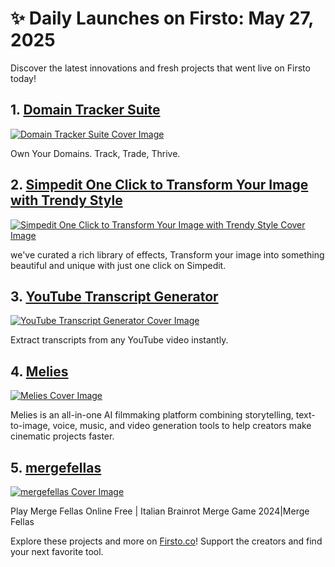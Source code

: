 # ✨ Daily Launches on Firsto: May 27, 2025

Discover the latest innovations and fresh projects that went live on Firsto today!

## 1. [Domain Tracker Suite](https://firsto.co/projects/domain-tracker-suite)

[![Domain Tracker Suite Cover Image](https://607255gt6f.ufs.sh/f/ViZtN9dvJxPtRcMpd5Hxh3QudU68iJNCsg4OfWyTonb9rjR1)](https://firsto.co/projects/domain-tracker-suite)

 Own Your Domains. Track, Trade, Thrive.



## 2. [Simpedit One Click to Transform Your Image with Trendy Style](https://firsto.co/projects/simpedit-one-click-to-transform-your-image-with-trendy-style)

[![Simpedit One Click to Transform Your Image with Trendy Style Cover Image](https://607255gt6f.ufs.sh/f/ViZtN9dvJxPtIvshsdD0VDznwxuOWP589Y1sr7C0AItmyGf4)](https://firsto.co/projects/simpedit-one-click-to-transform-your-image-with-trendy-style)

 we've curated a rich library of effects, Transform your image into something beautiful and unique with just one click on Simpedit.



## 3. [YouTube Transcript Generator](https://firsto.co/projects/youtube-transcript-generator)

[![YouTube Transcript Generator Cover Image](https://607255gt6f.ufs.sh/f/ViZtN9dvJxPt3LiU3wglzmGX4iHMxtPpaNVesdgk5KrUARjT)](https://firsto.co/projects/youtube-transcript-generator)

 Extract transcripts from any YouTube video instantly. 



## 4. [Melies](https://firsto.co/projects/melies)

[![Melies Cover Image](https://607255gt6f.ufs.sh/f/ViZtN9dvJxPtTXk2eqWbLBFtkMcf2zKu3odW4lxIYQJZ0mn1)](https://firsto.co/projects/melies)

 Melies is an all-in-one AI filmmaking platform combining storytelling, text-to-image, voice, music, and video generation tools to help creators make cinematic projects faster.



## 5. [mergefellas](https://firsto.co/projects/mergefellas)

[![mergefellas Cover Image](https://607255gt6f.ufs.sh/f/ViZtN9dvJxPtTpj2LTWbLBFtkMcf2zKu3odW4lxIYQJZ0mn1)](https://firsto.co/projects/mergefellas)

 Play Merge Fellas Online Free | Italian Brainrot Merge Game 2024|Merge Fellas




Explore these projects and more on [Firsto.co](https://firsto.co)! Support the creators and find your next favorite tool.
